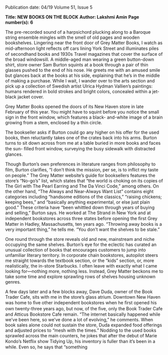 Publication date: 04/19
Volume 51, Issue 5

**Title: NEW BOOKS ON THE BLOCK**
**Author: Lakshmi Amin**
**Page number(s): 6**

The 
pre-recorded 
sound 
of 
a 
harpsichord plucking along to a Baroque 
string ensemble mingles with the smell 
of old pages and wooden bookshelves. Lingering 
near the front door of Grey Matter Books, I watch 
as mid-afternoon light reﬂects off cars lining 
York Street and illuminates piles of secondhand 
books and 1930s Travel magazines that cover the 
surface of the broad windowsill. A middle-aged 
man wearing a green button-down shirt, store 
owner Sam Burton squints at a book through a 
pair of thin glasses pushed to the end of his nose. 
He greets me with an amused smile but glances 
back at the books at his side, explaining that he’s 
in the middle of making a purchase. While I 
wait, I wander over to the arts section and pick 
up a collection of Swedish artist Ulrica Hydman 
Vallien’s paintings: humans rendered in bold 
strokes and bright colors, concealed within a jet-
black jacket cover.

Grey Matter Books opened the doors of its New 
Haven store in late February of this year. You 
might have to squint before you notice the small 
sign in the front window, which features a black-
and-white image of a brain growing from a stem, 
enclosed by a thin circle. 

The bookseller asks if Burton could go any 
higher on his offer for the used books, then 
reluctantly takes one of the crates back into his 
arms. Burton turns to sit down across from me at 
a table buried in more books and faces the sun-
ﬁlled front window, surveying the busy sidewalk 
with distracted glances. 

Though Burton’s own preferences in literature 
ranges from philosophy to ﬁlm, Burton clariﬁes, 
“I don’t think the mission, per se, is to inﬂict my 
taste on people.” The Grey Matter website’s guide 
for booksellers features the store’s “No-go’s” list, 
which states that “the world is choking on its 
copies of The Girl with The Pearl Earring and The 
Da Vinci Code,” among others. On the other hand, 
“The Always and Near-Always Want List” contains 
eight categories including “handsome editions of 
the classics,” “raising chickens; keeping bees,” 
and “basically anything experimental, or else just 
plain good.” These criteria have “been whittled 
down through years of buying and selling,” Burton 
says. He worked at The Strand in New York and 
at independent bookstores across three states 
before opening the ﬁrst Grey Matter in Hadley, 
Massachusetts, ten years ago. “Throwing away 
books is a very important thing,” he tells me. “You 
don’t want the shelves to be stale.”

One round through the store reveals old and 
new, mainstream and niche occupying the same 
shelves. Burton’s eye for the eclectic has curated 
an unusual collection of books that encourages 
customers to jump into unfamiliar literary 
territory. In corporate chain bookstores, autopilot 
steers me straight towards the textbook section, 
or the “kids” section, or, more realistically, the 
in-store Starbucks. I often leave with exactly 
what I came looking for—nothing more, nothing 
less. Instead, Grey Matter beckons me to take 
some time and explore sprawling rows of shelves 
housing unknown genres.

A few days later and a few blocks away, Dave 
Duda, owner of the Book Trader Cafe, sits with me 
in the store’s glass atrium. Downtown New Haven 
was home to ﬁve other independent bookstores 
when he ﬁrst opened his own twenty-three years 
ago, but now, of the ﬁve, only the Book Trader 
Cafe and Atticus Bookstore Cafe remain. “The 
internet basically happened while we’ve been here, 
so we’ve done a lot of evolving,” he comments. 
When book sales alone could not sustain the 
store, Duda expanded food offerings and adjusted 
prices to “mesh with the times.” Nodding to the 
used books sprawled across the main counters, he 
jokes that after the debut of Marie Kondo’s Netﬂix 
show Tidying Up, his inventory is fuller than it’s 
been in a while. Even so, he says that “something
